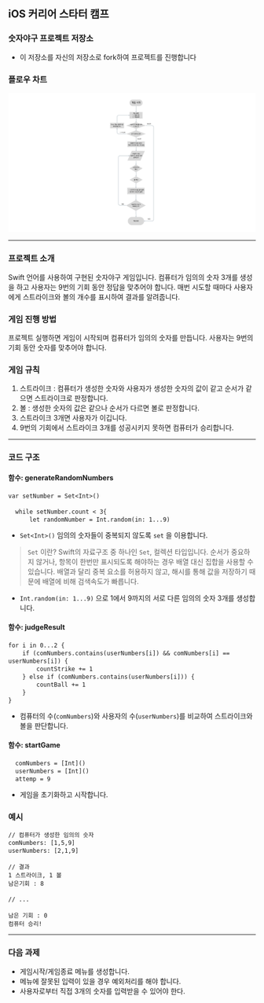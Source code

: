 ## iOS 커리어 스타터 캠프

### 숫자야구 프로젝트 저장소

- 이 저장소를 자신의 저장소로 fork하여 프로젝트를 진행합니다

### 플로우 차트
<img src="./flow-chart-ios-number-baseball.png">

---

### 프로젝트 소개
Swift 언어를 사용하여 구현된 숫자야구 게임입니다. 컴퓨터가 임의의 숫자 3개를 생성을 하고 사용자는 9번의 기회 동안 정답을 맞추어야 합니다. 매번 시도할 때마다 사용자에게 스트라이크와 볼의 개수를 표시하여 결과를 알려줍니다.

### 게임 진행 방법
프로젝트 실행하면 게임이 시작되며 컴퓨터가 임의의 숫자를 만듭니다. 사용자는 9번의 기회 동안 숫자를 맞추어야 합니다.

### 게임 규칙
1. 스트라이크 : 컴퓨터가 생성한 숫자와 사용자가 생성한 숫자의 값이 같고 순서가 같으면 스트라이크로 판정합니다.
2. 볼 : 생성한 숫자의 값은 같으나 순서가 다르면 볼로 판정합니다.
3. 스트라이크 3개면 사용자가 이깁니다.
4. 9번의 기회에서 스트라이크 3개를 성공시키지 못하면 컴퓨터가 승리합니다.

---

### 코드 구조
#### 함수: generateRandomNumbers
```
var setNumber = Set<Int>()
  
  while setNumber.count < 3{
      let randomNumber = Int.random(in: 1...9)
```
- `Set<Int>()` 임의의 숫자들이 중복되지 않도록 `set` 을 이용합니다.
> `Set` 이란? Swift의 자료구조 중 하나인 `Set`, 컬렉션 타입입니다. 순서가 중요하지 않거나, 항목이 한번만 표시되도록 해야하는 경우 배열 대신 집합을 사용할 수 있습니다. 배열과 달리 중복 요소를 허용하지 않고, 해시를 통해 값을 저장하기 때문에 배열에 비해 검색속도가 빠릅니다.
- `Int.random(in: 1...9)` 으로 1에서 9까지의 서로 다른 임의의 숫자 3개를 생성합니다.

#### 함수: judgeResult
```
for i in 0...2 {
    if (comNumbers.contains(userNumbers[i]) && comNumbers[i] == userNumbers[i]) {
        countStrike += 1
    } else if (comNumbers.contains(userNumbers[i])) {
        countBall += 1
    }
}
```
- 컴퓨터의 수(`comNumbers`)와 사용자의 수(`userNumbers`)를 비교하여 스트라이크와 볼을 판단합니다.

#### 함수: startGame
```
  comNumbers = [Int]()
  userNumbers = [Int]()
  attemp = 9
```
- 게임을 초기화하고 시작합니다.

### 예시
```
// 컴퓨터가 생성한 임의의 숫자
comNumbers: [1,5,9]
userNumbers: [2,1,9]

// 결과
1 스트라이크, 1 볼
남은기회 : 8

// ...

남은 기회 : 0
컴퓨터 승리!
```

---

### 다음 과제
- 게임시작/게임종료 메뉴를 생성합니다.
- 메뉴에 잘못된 입력이 있을 경우 예외처리를 해야 합니다.
- 사용자로부터 직접 3개의 숫자를 입력받을 수 있어야 한다.
